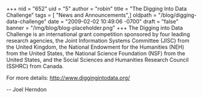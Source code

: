 +++
nid = "652"
uid = "5"
author = "robin"
title = "The Digging Into Data Challenge"
tags = [ "News and Announcements",]
oldpath = "/blog/digging-data-challenge"
date = "2009-02-02 10:49:06 -0700"
draft = "false"
banner = "/img/blog/blog-placeholder.png"
+++
The Digging into Data Challenge is an international grant competition
sponsored by four leading research agencies, the Joint Information
Systems Committee (JISC) from the United Kingdom, the National Endowment
for the Humanities (NEH) from the United States, the National Science
Foundation (NSF) from the United States, and the Social Sciences and
Humanities Research Council (SSHRC) from Canada.

For more details: <http://www.diggingintodata.org/>

-- Joel Herndon
